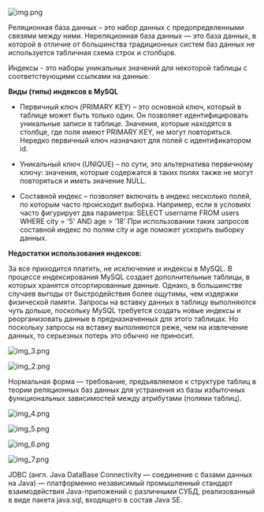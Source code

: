 ![img.png](img.png)

Реляционная база данных – это набор данных с предопределенными связями между ними.
Нереляционная база данных — это база данных, в которой в отличие от большинства традиционных систем баз данных не используется табличная схема строк и столбцов.

Индексы - это наборы уникальных значений для некоторой таблицы с соответствующими ссылками на данные. 

**Виды (типы) индексов в MySQL**
- Первичный ключ (PRIMARY KEY) – это основной ключ, который в таблице может быть только один. Он позволяет идентифицировать уникальные записи в таблице. Значения, которые находятся в столбце, где поля имеют PRIMARY KEY, не могут повторяться. Нередко первичный ключ назначают для полей с идентификатором id.

- Уникальный ключ (UNIQUE) – по сути, это альтернатива первичному ключу: значения, которые содержатся в таких полях также не могут повторяться и иметь значение NULL.

- Составной индекс – позволяет включать в индекс несколько полей, по которым часто происходит выборка. Например, если в условиях часто фигурирует два параметра:
SELECT username FROM users WHERE city = '5' AND age > '18'
При использовании таких запросов составной индекс по полям city и age поможет ускорить выборку данных.

**Недостатки использования индексов:**

За все приходится платить, не исключение и индексы в MySQL. В процессе индексирования MySQL создает дополнительные таблицы, в которых хранятся отсортированные данные. Однако, в большинстве случаев выгоды от быстродействия более ощутимы, чем издержки физической памяти.
Запросы на вставку данных в таблицу выполняются чуть дольше, поскольку MySQL требуется создать новые индексы и реорганизовать данные в предназначенных для этого таблицах. Но поскольку запросы на вставку выполняются реже, чем на извлечение данных, то серьезных потерь это обычно не приносит.

![img_3.png](img_3.png)

![img_2.png](img_2.png)


Нормальная форма — требование, предъявляемое к структуре таблиц в теории реляционных баз данных для устранения из базы избыточных функциональных зависимостей между атрибутами (полями таблиц).

![img_4.png](img_4.png)


![img_5.png](img_5.png)

![img_6.png](img_6.png)



![img_7.png](img_7.png)

JDBC (англ. Java DataBase Connectivity — соединение с базами данных на Java) — платформенно независимый промышленный стандарт взаимодействия Java-приложений с различными СУБД, реализованный в виде пакета java.sql, входящего в состав Java SE.